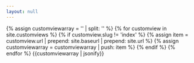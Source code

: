 ```yaml
---
layout: null
---
```

{% assign customviewarray = '' | split: '' %}
{% for customview in site.customviews %}
{% if customview.slug != 'index' %}
{% assign item = customview.url | prepend: site.baseurl | prepend: site.url %}
 {% assign customviewarray = customviewarray | push: item %}
{% endif %}
{% endfor %}
{{customviewarray | jsonify}}
